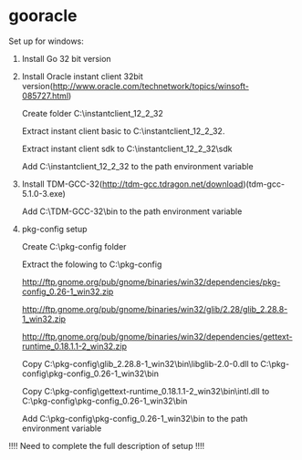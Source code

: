 # gooracle

Set up for windows:
1. Install Go 32 bit version
2. Install Oracle instant client 32bit version(http://www.oracle.com/technetwork/topics/winsoft-085727.html)

    Create folder C:\instantclient_12_2_32
    
    Extract instant client basic to C:\instantclient_12_2_32. 
    
    Extract instant client sdk to  C:\instantclient_12_2_32\sdk
    
    Add C:\instantclient_12_2_32 to the path environment variable
    
3. Install TDM-GCC-32(http://tdm-gcc.tdragon.net/download)(tdm-gcc-5.1.0-3.exe)

    Add C:\TDM-GCC-32\bin to the path environment variable
    
4. pkg-config setup

    Create C:\pkg-config folder
    
    Extract the folowing to C:\pkg-config
    
      http://ftp.gnome.org/pub/gnome/binaries/win32/dependencies/pkg-config_0.26-1_win32.zip
      
      http://ftp.gnome.org/pub/gnome/binaries/win32/glib/2.28/glib_2.28.8-1_win32.zip
      
      http://ftp.gnome.org/pub/gnome/binaries/win32/dependencies/gettext-runtime_0.18.1.1-2_win32.zip
      
    Copy C:\pkg-config\glib_2.28.8-1_win32\bin\libglib-2.0-0.dll to C:\pkg-config\pkg-config_0.26-1_win32\bin
    
    Copy C:\pkg-config\gettext-runtime_0.18.1.1-2_win32\bin\intl.dll to C:\pkg-config\pkg-config_0.26-1_win32\bin
    
    Add C:\pkg-config\pkg-config_0.26-1_win32\bin to the path environment variable

!!!! Need to complete the full description of setup !!!!
